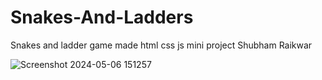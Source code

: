 # Snakes-And-Ladders
Snakes and ladder game made html css js mini project
Shubham  Raikwar

![Screenshot 2024-05-06 151257](https://github.com/shubhamraikwar9672/Snake-LadderGame/assets/161449873/031def0a-96ec-485c-b00b-a257ac09ccfb)
